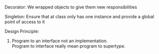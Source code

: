 
Decorator: We wrapped objects to give them new responsibilities</br>

Singleton: Ensure that at class only has one instance and provide a global point of access to it</br>


Design Principle:</br>
1. Program to an interface not an implementation.</br>
Program to interface really mean program to supertype.</br>